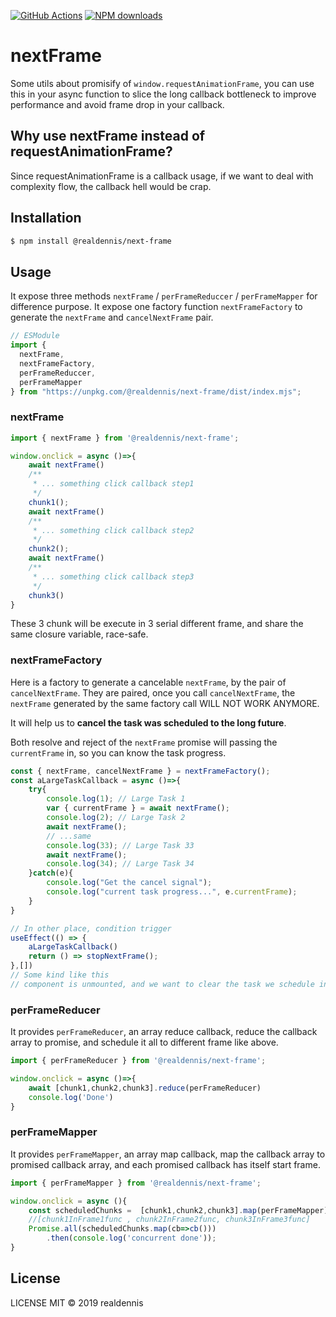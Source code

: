 <span class="badge-github-actions"><a href="https://github.com/realdennis/nextFrame/actions" title="View this project on GitHub"><img src="https://github.com/realdennis/nextFrame/workflows/Node%20CI/badge.svg" alt="GitHub Actions" /></a></span>
<span class="badge-npmdownloads"><a href="https://npmjs.org/package/@realdennis/next-frame" title="View this project on NPM"><img src="https://img.shields.io/npm/dm/@realdennis/next-frame.svg" alt="NPM downloads" /></a></span>

# nextFrame

Some utils about promisify of `window.requestAnimationFrame`, you can use this in your async function to slice the long callback bottleneck to improve performance and avoid frame drop in your callback.

## Why use nextFrame instead of requestAnimationFrame?

Since requestAnimationFrame is a callback usage, if we want to deal with complexity flow, the callback hell would be crap.

## Installation

```bash
$ npm install @realdennis/next-frame
```

## Usage

It expose three methods `nextFrame` / `perFrameReduccer` / `perFrameMapper` for difference purpose.
It expose one factory function `nextFrameFactory` to generate the `nextFrame` and `cancelNextFrame` pair.

```javascript
// ESModule
import {
  nextFrame,
  nextFrameFactory,
  perFrameReduccer,
  perFrameMapper
} from "https://unpkg.com/@realdennis/next-frame/dist/index.mjs";
```

### nextFrame

```javascript
import { nextFrame } from '@realdennis/next-frame';

window.onclick = async ()=>{
    await nextFrame()
    /**
     * ... something click callback step1
     */
    chunk1();
    await nextFrame()
    /**
     * ... something click callback step2
     */
    chunk2();
    await nextFrame()
    /**
     * ... something click callback step3
     */
    chunk3()
}
```
These 3 chunk will be execute in 3 serial different frame, and share the same closure variable, race-safe.

### nextFrameFactory

Here is a factory to generate a cancelable `nextFrame`, by the pair of `cancelNextFrame`. They are paired, once you call `cancelNextFrame`, the `nextFrame` generated by the same factory call WILL NOT WORK ANYMORE.

It will help us to **cancel the task was scheduled to the long future**.

Both resolve and reject of the `nextFrame` promise will passing the `currentFrame` in, so you can know the task progress.

```javascript
const { nextFrame, cancelNextFrame } = nextFrameFactory();
const aLargeTaskCallback = async ()=>{
    try{
        console.log(1); // Large Task 1
        var { currentFrame } = await nextFrame();
        console.log(2); // Large Task 2
        await nextFrame();
        // ...same
        console.log(33); // Large Task 33
        await nextFrame();
        console.log(34); // Large Task 34
    }catch(e){
        console.log("Get the cancel signal");
        console.log("current task progress...", e.currentFrame);
    }
}

// In other place, condition trigger
useEffect(() => {
    aLargeTaskCallback()
    return () => stopNextFrame();
},[])
// Some kind like this
// component is unmounted, and we want to clear the task we schedule in the future
```


### perFrameReducer

It provides `perFrameReducer`, an array reduce callback, reduce the callback array to promise, and schedule it all to different frame like above.

```javascript
import { perFrameReducer } from '@realdennis/next-frame';

window.onclick = async ()=>{
    await [chunk1,chunk2,chunk3].reduce(perFrameReducer)
    console.log('Done')
}
```

### perFrameMapper

It provides `perFrameMapper`, an array map callback, map the callback array to promised callback array, and each promised callback has itself start frame.

```javascript
import { perFrameMapper } from '@realdennis/next-frame';

window.onclick = async (){
    const scheduledChunks =  [chunk1,chunk2,chunk3].map(perFrameMapper);
    //[chunk1InFrame1func , chunk2InFrame2func, chunk3InFrame3func]
    Promise.all(scheduledChunks.map(cb=>cb()))
        .then(console.log('concurrent done'));
}
```

## License

LICENSE MIT © 2019 realdennis
